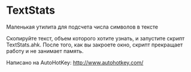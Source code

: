 # TextStats
Маленькая утилита для подсчета числа символов в тексте

Скопируйте текст, объем которого хотите узнать, и запустите скрипт TextStats.ahk. После того, как вы закроете окно, скрипт прекращает работу и не занимает память.

Написано на AutoHotKey: http://www.autohotkey.com/
